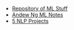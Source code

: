 - [Repository of ML Stuff](https://github.com/ashishpatel26/500-AI-Machine-learning-Deep-learning-Computer-vision-NLP-Projects-with-code?tab=readme-ov-file)
- [Andew Ng ML Notes](https://github.com/ashishpatel26/Andrew-NG-Notes)
- [5 NLP Projects](https://medium.datadriveninvestor.com/5-nlp-projects-for-machine-learning-72d3234381d4)
